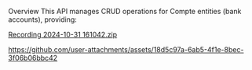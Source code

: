 Overview
This API manages CRUD operations for Compte entities (bank accounts), providing:



[Recording 2024-10-31 161042.zip](https://github.com/user-attachments/files/17594218/Recording.2024-10-31.161042.zip)


https://github.com/user-attachments/assets/18d5c97a-6ab5-4f1e-8bec-3f06b06bbc42

